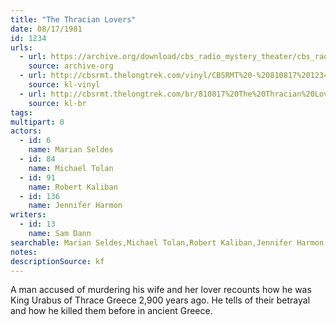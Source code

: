 ```yaml
---
title: "The Thracian Lovers"
date: 08/17/1981
id: 1234
urls: 
  - url: https://archive.org/download/cbs_radio_mystery_theater/cbs_radio_mystery_theater-1201-1250.zip/cbs_radio_mystery_theater-1201-1250%2Fcbsrmt_1234_the_thracian_lovers.mp3
    source: archive-org
  - url: http://cbsrmt.thelongtrek.com/vinyl/CBSRMT%20-%20810817%201234%20The%20Thracian%20Lovers_afrts.mp3
    source: kl-vinyl
  - url: http://cbsrmt.thelongtrek.com/br/810817%20The%20Thracian%20Lovers%20-%20WBBM.mp3
    source: kl-br
tags: 
multipart: 0
actors:  
  - id: 6
    name: Marian Seldes  
  - id: 84
    name: Michael Tolan  
  - id: 91
    name: Robert Kaliban  
  - id: 136
    name: Jennifer Harmon
writers:  
  - id: 13
    name: Sam Dann
searchable: Marian Seldes,Michael Tolan,Robert Kaliban,Jennifer Harmon Sam Dann
notes: 
descriptionSource: kf
---
```

A man accused of murdering his wife and her lover recounts how he was King Urabus of Thrace Greece 2,900 years ago. He tells of their betrayal and how he killed them before in ancient Greece.